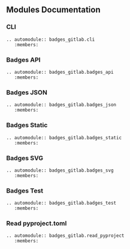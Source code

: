 ## Modules Documentation

### CLI
```{eval-rst}
.. automodule:: badges_gitlab.cli
   :members: 
```
### Badges API
```{eval-rst}
.. automodule:: badges_gitlab.badges_api
   :members: 
```
### Badges JSON
```{eval-rst}
.. automodule:: badges_gitlab.badges_json
   :members: 
```
### Badges Static
```{eval-rst}
.. automodule:: badges_gitlab.badges_static
   :members: 
```
### Badges SVG
```{eval-rst}
.. automodule:: badges_gitlab.badges_svg
   :members: 
```
### Badges Test
```{eval-rst}
.. automodule:: badges_gitlab.badges_test
   :members: 
```
### Read pyproject.toml
```{eval-rst}
.. automodule:: badges_gitlab.read_pyproject
   :members: 
```

